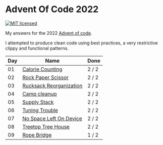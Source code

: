 # Advent Of Code 2022

[![MIT licensed](https://img.shields.io/badge/license-MIT-blue.svg)](./LICENSE)

My answers for the 2022 [Advent of code](https://adventofcode.com/2022).

I attempted to produce clean code using best practices, a very restrictive clippy and functional patterns.

| Day | Name | Done |
|-----|------|------|
| 01 | [Calorie Counting](day_01/src/main.rs)|  2 / 2 |
| 02 | [Rock Paper Scissor](day_02/src/main.rs)|  2 / 2 |
| 03 | [Rucksack Reorganization](day_03/src/main.rs)|  2 / 2 |
| 04 | [Camp cleanup](day_04/src/main.rs)|  2 / 2 |
| 05 | [Supply Stack](day_05/src/main.rs)|  2 / 2 |
| 06 | [Tuning Trouble](day_06/src/main.rs)|  2 / 2 |
| 07 | [No Space Left On Device](day_07/src/main.rs)|  2 / 2 |
| 08 | [Treetop Tree House](day_08/src/main.rs)|  2 / 2 |
| 09 | [Rope Bridge](day_09/src/main.rs)|  1 / 2 |
